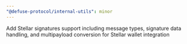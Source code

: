 ```yaml
---
"@defuse-protocol/internal-utils": minor
---
```


Add Stellar signatures support including message types, signature data handling, and multipayload conversion for Stellar wallet integration

